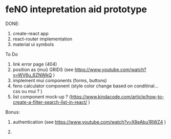 # feNO intepretation aid prototype 

DONE:
1. create-react app  
2. react-router implementation
3. material ui symbols


To Do
1. link error page (404)
2. position as (mui) GRIDS (see https://www.youtube.com/watch?v=WV6u_6ZNWkQ )
3. implement mui components (forms, buttons)
4. feno calculator component (style color change based on conditinal... css ou mui ? )
5. list component mock-up ? (https://www.kindacode.com/article/how-to-create-a-filter-search-list-in-react/ )

Bonus:
1. authentication (see https://www.youtube.com/watch?v=X8eAbu1RWZ4 )

2. 
